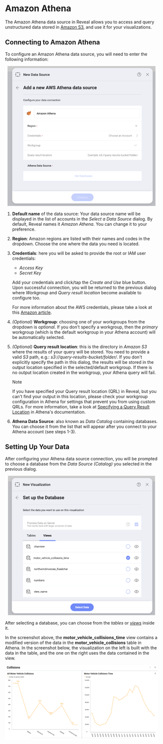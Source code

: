 # Amazon Athena 

The Amazon Athena data source in Reveal allows you to access and query unstructured data stored in [Amazon S3](amazon-s3.md), and use it for your visualizations.  
## Connecting to Amazon Athena

To configure an Amazon Athena data source, you will need to enter the following information:

<img src="images/configure-amazon-athena-dialog.png" alt="Configure Amazon Athena dialog" class="responsive-img"/>

1.  **Default name** of the data source: Your data source name will be displayed in the list of accounts in the _Select a Data Source_ dialog. By default, Reveal names it *Amazon Athena*. You can change it to your preference.
   
2. **Region**: Amazon regions are listed with their names and codes in the dropdown. Choose the one where the data you need is located. 

3. **Credentials**: here you will be asked to provide the root or IAM user credentials: 
   
   * *Access Key*
   * *Secret Key* 

   Add your credentials and click/tap the _Create and Use_ blue button. Upon successful connection, you will be returned to the previous dialog where *Workgroup* and *Query result location* become available to configure too. 

   For more information about the AWS credentials, please take a look at this [Amazon article](https://docs.aws.amazon.com/general/latest/gr/aws-sec-cred-types.html).
   
4. *(Optional)* **Workgroup**: choosing one of your workgroups from the dropdown is *optional*. If you don't specify a workgroup, then the *primary* workgroup (which is the default workgroup in your Athena account) will be automatically selected. 
5. *(Optional)* **Query result location**: this is the directory in *Amazon S3* where the results of your query will be stored. You need to provide a valid *S3* path, e.g.: *s3://query-results-bucket/folder/*. If you don't explicitly specify the path in this dialog, the results will be stored in the output location specified in the selected/default workgroup. If there is no output location created in the workgroup, your Athena query will fail.

   >[!NOTE]
   > If you have specified your Query result location (QRL) in Reveal, but you can't find your output in this location, please check  your workgroup configuration in Athena for settings that prevent you from using custom QRLs. For more information, take a look at [Specifying a Query Result Location](https://docs.aws.amazon.com/athena/latest/ug/querying.html#query-results-specify-location) in Athena's documentation. 

6. **Athena Data Source**: also known as _Data Catalog_ containing databases. You can choose it from the list that will appear after you connect to your Athena account (see steps 1-3). 

## Setting Up Your Data

After configuring your Athena data source connection, you will be prompted to choose a database from the *Data Source (Catalog)* you selected in the previous dialog. 

<img src="images/athena-set-up-database-views.png" alt="Configure Amazon Athena dialog" class="responsive-img"/>

After selecting a database, you can choose from the *tables* or [*views*](https://docs.aws.amazon.com/athena/latest/ug/views.html) inside it. 

In the screenshot above, the **motor_vehicle_collisions_time** view contains a modified version of the data in the **motor_vehicle_collisions** table in Athena. 
In the screenshot below, the visualization on the left is built with the data in the table, and the one on the right uses the data contained in the view.  

<img src="images/collisions-time-athena-view-sample.png" alt="Sample dashboard using Redshift tables and view data" class="responsive-img"/>


